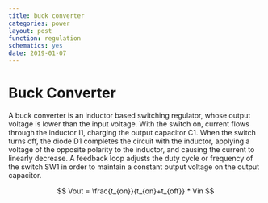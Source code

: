 ```yaml
---
title: buck converter
categories: power
layout: post
function: regulation
schematics: yes
date: 2019-01-07
---
```


# Buck Converter

A buck converter is an inductor based switching regulator, whose output voltage is lower than the input voltage. 
With the switch on, current flows through the
inductor I1, charging the output capacitor C1. When the switch
turns off, the diode D1 completes the circuit with the inductor,
applying a voltage of the opposite polarity to the inductor, and
causing the current to linearly decrease. A feedback loop adjusts
the duty cycle or frequency of the switch SW1 in order to maintain
a constant output voltage on the output capacitor.

$$ Vout = \frac{t_{on}}{t_{on}+t_{off}} * Vin $$